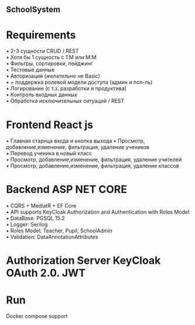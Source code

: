 ## SchoolSystem
# Requirements
• 2-3 сущности CRUD / REST  
• Хотя бы 1 сущность с 1:М или М:М  
• Фильтры, сортировки, пейджинг  
• Тестовые данные  
• Авторизация (желательно не Basic)  
• + поддержка ролевой модели доступа (админ и пол-ль)  
• Логирование (с т.з. разработки и продуктива)  
• Контроль входных данных  
• Обработка исключительных ситуаций / REST  

# Frontend React js
• Главная старнца входа и кнопка выхода
•  Просмотр, добавление,изменение, фильтрация, удаление учеников  
• Перевод ученика в новый класс  
•  Просмотр, добавление,изменение, фильтрация, удаление учителей  
•  Просмотр, добавление,изменение, фильтрация, удаление классов  

# Backend  ASP NET CORE 
• CQRS + MediatR + EF Core  
• API supports KeyCloak Authorization and Authentication with Roles Model  
• DataBase: PGSQL 15.2  
• Logger: Serilog  
• Roles Model: Teacher, Pupil, SchoolAdmin  
• Validation: DataAnnotationAttributes  

# Authorization Server KeyCloak OAuth 2.0. JWT

# Run
Docker compose support
